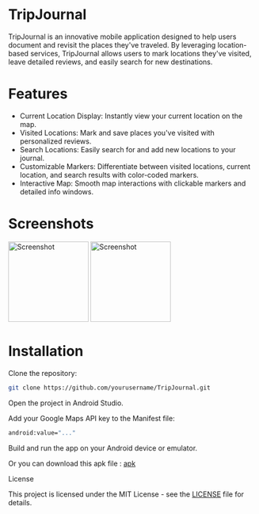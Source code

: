 # TripJournal

TripJournal is an innovative mobile application designed to help users document and revisit the places they've traveled. By leveraging location-based services, TripJournal allows users to mark locations they've visited, leave detailed reviews, and easily search for new destinations.

# Features

- Current Location Display: Instantly view your current location on the map.
- Visited Locations: Mark and save places you've visited with personalized reviews.
- Search Locations: Easily search for and add new locations to your journal.
- Customizable Markers: Differentiate between visited locations, current location, and search results with color-coded markers.
- Interactive Map: Smooth map interactions with clickable markers and detailed info windows.

# Screenshots

<img src="https://github.com/Richardrflsn/TripJournal/assets/105922097/1bad6a28-0430-4ad0-a610-7405ee2ae99b" alt="Screenshot" width="162">
<img src="https://github.com/Richardrflsn/TripJournal/assets/105922097/7f0ebc63-5b5a-495a-be02-d8ad5711efac" alt="Screenshot" width="162">

# Installation

Clone the repository:
  ```bash
  git clone https://github.com/yourusername/TripJournal.git
  ```

Open the project in Android Studio.

Add your Google Maps API key to the Manifest file:

  ```bash
  android:value="..."
  ```

Build and run the app on your Android device or emulator.

Or you can download this apk file : [apk](https://drive.google.com/file/d/1EQpGCTGBA06C99J-ekc55MMrfE8mOMwp/view?usp=sharing)

License

This project is licensed under the MIT License - see the [LICENSE](LICENSE) file for details.
